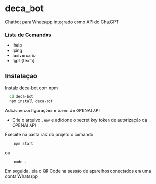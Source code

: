 # deca_bot
Chatbot para Whatsapp integrado como API do ChatGPT 

### Lista de Comandos

- !help
- !ping
- !aniversario
- !gpt {texto}

## Instalação

Instale deca-bot com npm

```bash
  cd deca-bot
  npm install deca-bot
```

Adicione configurações e token de OPENAI API

- Crie o arquivo `.env` e adicione o secret key token de autorização da OPENAI API

Execute na pasta raiz do projeto o comando

```bash
    npm start
```
ou 

```bash
    node .
```

Em seguida, leia o QR Code na sessão de aparelhos conectados em uma conta Whatsapp




    